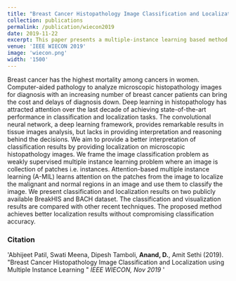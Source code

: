 ```yaml
---
title: "Breast Cancer Histopathology Image Classification and Localization using Multiple Instance Learning"
collection: publications
permalink: /publication/wiecon2019
date: 2019-11-22
excerpt: This paper presents a multiple-instance learning based method for classifcation and localization of breast cancer in histopathology images.
venue: 'IEEE WIECON 2019'
image: 'wiecon.png'
width: '1500'
---
```

Breast cancer has the highest mortality among cancers in women. Computer-aided pathology to analyze microscopic histopathology images for diagnosis with an increasing number of breast cancer patients can bring the cost and delays of diagnosis down. Deep learning in histopathology has attracted attention over the last decade of achieving state-of-the-art performance
in classification and localization tasks. The convolutional neural network, a deep learning framework, provides remarkable results in tissue images analysis, but lacks in providing interpretation and reasoning behind the decisions. We aim to provide a better interpretation of classification results by providing localization on microscopic histopathology images. We frame the image classification problem as weakly supervised multiple instance learning problem where an image is collection of patches i.e. instances. Attention-based multiple instance learning (A-MIL) learns attention on the patches from the image to localize the malignant and normal regions in an image and use them to classify the image. We present classification and localization results on two publicly available BreakHIS and BACH dataset. The classification and visualization results are compared with
other recent techniques. The proposed method achieves better localization results without compromising classification accuracy.

### Citation 
'Abhijeet Patil, Swati Meena, Dipesh Tamboli,  <b>Anand, D.</b>, Amit Sethi (2019). &quot;Breast Cancer Histopathology Image Classification and Localization using Multiple Instance Learning &quot; <i> IEEE WIECON, Nov 2019 </i>'
